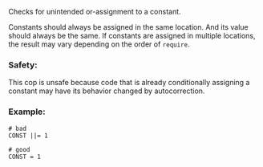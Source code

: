 Checks for unintended or-assignment to a constant.

Constants should always be assigned in the same location. And its value
should always be the same. If constants are assigned in multiple
locations, the result may vary depending on the order of `require`.

### Safety:

This cop is unsafe because code that is already conditionally
assigning a constant may have its behavior changed by autocorrection.

### Example:

    # bad
    CONST ||= 1

    # good
    CONST = 1
